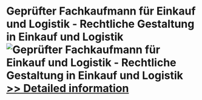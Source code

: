 # Geprüfter Fachkaufmann für Einkauf und Logistik - Rechtliche Gestaltung in Einkauf und Logistik<br />![Geprüfter Fachkaufmann für Einkauf und Logistik - Rechtliche Gestaltung in Einkauf und Logistik](https://mycommerce.akamaized.net/api/pimages/P300579731/BIG/300579731.JPG)<br />[>> Detailed information](https://secure.shareit.com/shareit/product.html?productid=300579731&affiliateid=200057808)